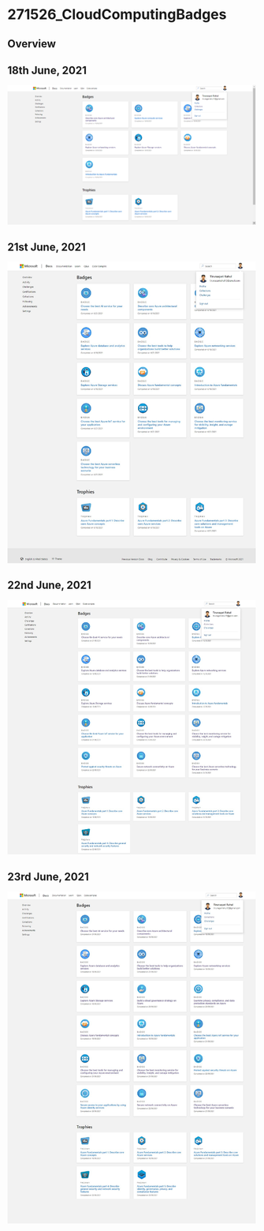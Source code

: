 # 271526_CloudComputingBadges

## Overview


## 18th June, 2021
![](https://github.com/T-Rahul/271526_CloudComputingBadges/blob/87029ad880e5d176413cbc19210c1446a2f5f21f/271526_18th%20June.png)

## 21st June, 2021
![](https://github.com/T-Rahul/271526_CloudComputingBadges/blob/b2e94d2ac5aa4c86834478568d0202fc48ae5651/271526_21st%20June.png)

## 22nd June, 2021
![](https://github.com/T-Rahul/271526_CloudComputingBadges/blob/f42e607e442c383a700e94b8b3301b84cfed26df/271526_22nd%20June.png)

## 23rd June, 2021
![](https://github.com/T-Rahul/271526_CloudComputingBadges/blob/42411fba9b4bc9019368ed0a8d037beb4a6b51d0/271526_23rd%20June.png)

